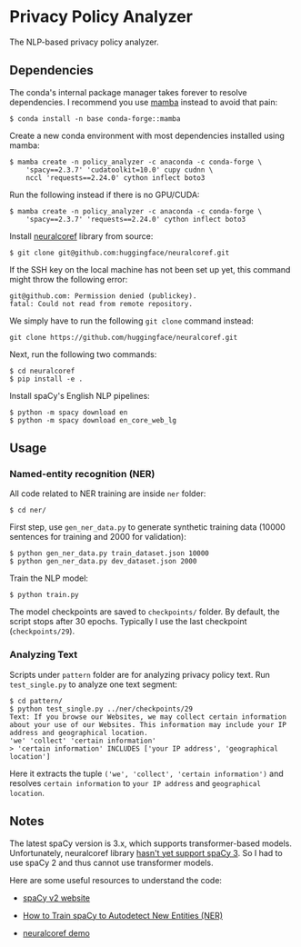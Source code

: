 # Privacy Policy Analyzer

The NLP-based privacy policy analyzer.

## Dependencies

The conda's internal package manager takes forever to resolve dependencies. I recommend you use [mamba](https://github.com/mamba-org/mamba) instead to avoid that pain:

```
$ conda install -n base conda-forge::mamba
```

Create a new conda environment with most dependencies installed using mamba:

```
$ mamba create -n policy_analyzer -c anaconda -c conda-forge \
    'spacy==2.3.7' 'cudatoolkit=10.0' cupy cudnn \
    nccl 'requests==2.24.0' cython inflect boto3
```
Run the following instead if there is no GPU/CUDA:
```
$ mamba create -n policy_analyzer -c anaconda -c conda-forge \
    'spacy==2.3.7' 'requests==2.24.0' cython inflect boto3
```

Install [neuralcoref](https://github.com/huggingface/neuralcoref) library from source:

```
$ git clone git@github.com:huggingface/neuralcoref.git
```
If the SSH key on the local machine has not been set up yet, this command might throw the following error:
```
git@github.com: Permission denied (publickey).
fatal: Could not read from remote repository.
```
We simply have to run the following `git clone` command instead:
```
git clone https://github.com/huggingface/neuralcoref.git
```
Next, run the following two commands:
```
$ cd neuralcoref
$ pip install -e .
```

Install spaCy's English NLP pipelines:

```
$ python -m spacy download en
$ python -m spacy download en_core_web_lg
```

## Usage

### Named-entity recognition (NER)

All code related to NER training are inside `ner` folder:

```
$ cd ner/
```

First step, use `gen_ner_data.py` to generate synthetic training data (10000 sentences for training and 2000 for validation):

```
$ python gen_ner_data.py train_dataset.json 10000
$ python gen_ner_data.py dev_dataset.json 2000
```

Train the NLP model:

```
$ python train.py
```

The model checkpoints are saved to `checkpoints/` folder. By default, the script stops after 30 epochs. Typically I use the last checkpoint (`checkpoints/29`).

### Analyzing Text

Scripts under `pattern` folder are for analyzing privacy policy text. Run `test_single.py` to analyze one text segment:

```
$ cd pattern/
$ python test_single.py ../ner/checkpoints/29
Text: If you browse our Websites, we may collect certain information about your use of our Websites. This information may include your IP address and geographical location.
'we' 'collect' 'certain information'
> 'certain information' INCLUDES ['your IP address', 'geographical location']
```

Here it extracts the tuple `('we', 'collect', 'certain information')` and resolves `certain information` to `your IP address` and  `geographical location`.

## Notes

The latest spaCy version is 3.x, which supports transformer-based models. Unfortunately, neuralcoref library [hasn't yet support spaCy 3](https://github.com/huggingface/neuralcoref/issues/295). So I had to use spaCy 2 and thus cannot use transformer models.

Here are some useful resources to understand the code:

- [spaCy v2 website](https://v2.spacy.io/)

- [How to Train spaCy to Autodetect New Entities (NER)](https://www.machinelearningplus.com/nlp/training-custom-ner-model-in-spacy/)

- [neuralcoref demo](https://huggingface.co/coref/)
